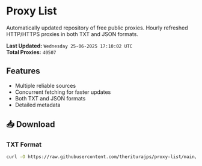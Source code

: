 # Proxy List

Automatically updated repository of free public proxies. Hourly refreshed HTTP/HTTPS proxies in both TXT and JSON formats.

**Last Updated:** `Wednesday 25-06-2025 17:10:02 UTC`  
**Total Proxies:** `40507`

## Features
- Multiple reliable sources
- Concurrent fetching for faster updates
- Both TXT and JSON formats
- Detailed metadata

## 📥 Download

### TXT Format
```bash
curl -O https://raw.githubusercontent.com/theriturajps/proxy-list/main/proxies.txt